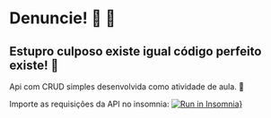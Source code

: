 # Denuncie! :mega: :loudspeaker:

## Estupro culposo existe igual código perfeito existe! :no_good:

Api com CRUD simples desenvolvida como atividade de aula. :walking:

Importe as requisições da API no insomnia:
[![Run in Insomnia}](https://insomnia.rest/images/run.svg)](https://insomnia.rest/run/?label=guiltyRape&uri=https%3A%2F%2Fgithub.com%2FOtavioDanzi%2FguiltyRape%2Fblob%2Fmaster%2Finsomnia.json)
